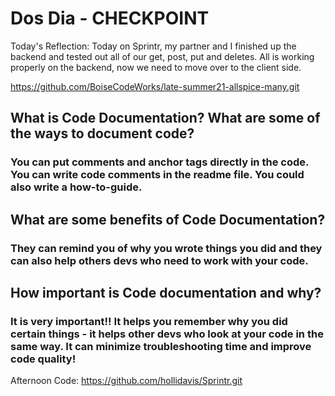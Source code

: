 # Dos Dia - CHECKPOINT

Today's Reflection: Today on Sprintr, my partner and I finished up the backend and tested out all of our get, post, put and deletes.  All is working properly on the backend, now we need to move over to the client side.

https://github.com/BoiseCodeWorks/late-summer21-allspice-many.git

## What is Code Documentation? What are some of the ways to document code?

### You can put comments and anchor tags directly in the code.  You can write code comments in the readme file. You could also write a how-to-guide.

## What are some benefits of Code Documentation?

### They can remind you of why you wrote things you did and they can also help others devs who need to work with your code.

## How important is Code documentation and why?

### It is very important!! It helps you remember why you did certain things - it helps other devs who look at your code in the same way.  It can minimize troubleshooting time and improve code quality!

Afternoon Code: https://github.com/hollidavis/Sprintr.git